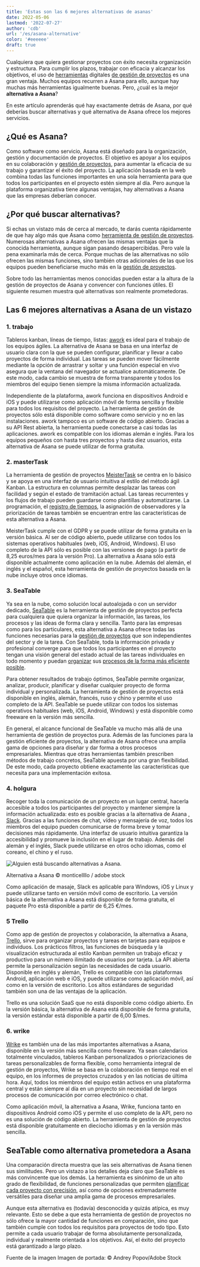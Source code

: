 ```yaml
---
title: 'Estas son las 6 mejores alternativas de asanas'
date: 2022-05-06
lastmod: '2022-07-27'
author: 'cdb'
url: '/es/asana-alternative'
color: '#eeeeee'
draft: true
---
```


Cualquiera que quiera gestionar proyectos con éxito necesita organización y estructura. Para cumplir los plazos, trabajar con eficacia y alcanzar los objetivos, el uso de [herramientas](https://seatable.io/es/projekt-management-tool/) digitales [de gestión de proyectos](https://seatable.io/es/projekt-management-tool/) es una gran ventaja. Muchos equipos recurren a Asana para ello, aunque hay muchas más herramientas igualmente buenas. Pero, ¿cuál es la mejor **alternativa a Asana**?

En este artículo aprenderás qué hay exactamente detrás de Asana, por qué deberías buscar alternativas y qué alternativa de Asana ofrece los mejores servicios.

## ¿Qué es Asana?

Como software como servicio, Asana está diseñado para la organización, gestión y documentación de proyectos. El objetivo es apoyar a los equipos en su colaboración y [gestión de proyectos](https://seatable.io/es/projektmanagement-methoden-im-ueberblick/), para aumentar la eficacia de su trabajo y garantizar el éxito del proyecto. La aplicación basada en la web combina todas las funciones importantes en una sola herramienta para que todos los participantes en el proyecto estén siempre al día. Pero aunque la plataforma organizativa tiene algunas ventajas, hay alternativas a Asana que las empresas deberían conocer.

## ¿Por qué buscar alternativas?

Si echas un vistazo más de cerca al mercado, te darás cuenta rápidamente de que hay algo más que Asana como [herramienta de gestión de proyectos](https://seatable.io/es/projekt-management-tool/). Numerosas alternativas a Asana ofrecen las mismas ventajas que la conocida herramienta, aunque sigan pasando desapercibidas. Pero vale la pena examinarla más de cerca. Porque muchas de las alternativas no sólo ofrecen las mismas funciones, sino también otras adicionales de las que los equipos pueden beneficiarse mucho más en la [gestión de proyectos](https://seatable.io/es/projektmanagement/).

Sobre todo las herramientas menos conocidas pueden estar a la altura de la gestión de proyectos de Asana y convencer con funciones útiles. El siguiente resumen muestra qué alternativas son realmente prometedoras.

## Las 6 mejores alternativas a Asana de un vistazo

### 1\. trabajo

Tableros kanban, líneas de tiempo, listas: [awork](https://www.awork.io/) es ideal para el trabajo de los equipos ágiles. La alternativa de Asana se basa en una interfaz de usuario clara con la que se pueden configurar, planificar y llevar a cabo proyectos de forma individual. Las tareas se pueden mover fácilmente mediante la opción de arrastrar y soltar y una función especial en vivo asegura que la ventana del navegador se actualice automáticamente. De este modo, cada cambio se muestra de forma transparente y todos los miembros del equipo tienen siempre la misma información actualizada.

Independiente de la plataforma, awork funciona en dispositivos Android e iOS y puede utilizarse como aplicación móvil de forma sencilla y flexible para todos los requisitos del proyecto. La herramienta de gestión de proyectos sólo está disponible como software como servicio y no en las instalaciones. awork tampoco es un software de código abierto. Gracias a su API Rest abierta, la herramienta puede conectarse a casi todas las aplicaciones. awork es compatible con los idiomas alemán e inglés. Para los equipos pequeños con hasta tres proyectos y hasta diez usuarios, esta alternativa de Asana se puede utilizar de forma gratuita.

### 2\. masterTask

La herramienta de gestión de proyectos [MeisterTask](https://www.meistertask.com/de) se centra en lo básico y se apoya en una interfaz de usuario intuitiva al estilo del método ágil Kanban. La estructura en columnas permite desplazar las tareas con facilidad y según el estado de tramitación actual. Las tareas recurrentes y los flujos de trabajo pueden guardarse como plantillas y automatizarse. La programación, el [registro de tiempos](https://seatable.io/es/arbeitszeiterfassung-in-excel/), la asignación de observadores y la priorización de tareas también se encuentran entre las características de esta alternativa a Asana.

MeisterTask cumple con el GDPR y se puede utilizar de forma gratuita en la versión básica. Al ser de código abierto, puede utilizarse con todos los sistemas operativos habituales (web, iOS, Android, Windows). El uso completo de la API sólo es posible con las versiones de pago (a partir de 8,25 euros/mes para la versión Pro). La alternativa a Asana sólo está disponible actualmente como aplicación en la nube. Además del alemán, el inglés y el español, esta herramienta de gestión de proyectos basada en la nube incluye otros once idiomas.

### 3\. SeaTable

Ya sea en la nube, como solución local autoalojada o con un servidor dedicado, [SeaTable](https://seatable.io/es/) es la herramienta de gestión de proyectos perfecta para cualquiera que quiera organizar la información, las tareas, los procesos y las ideas de forma clara y sencilla. Tanto para las empresas como para los particulares, esta alternativa a Asana ofrece todas las funciones necesarias para la [gestión de proyectos](https://seatable.io/es/projektmanagement-methoden-im-ueberblick/) que son independientes del sector y de la tarea. Con SeaTable, toda la información privada y profesional converge para que todos los participantes en el proyecto tengan una visión general del estado actual de las tareas individuales en todo momento y puedan [organizar](https://seatable.io/es/vorlagen-projektplanung/) sus [procesos de la forma más eficiente posible](https://seatable.io/es/vorlagen-projektplanung/).

Para obtener resultados de trabajo óptimos, SeaTable permite organizar, analizar, producir, planificar y diseñar cualquier proyecto de forma individual y personalizada. La herramienta de gestión de proyectos está disponible en inglés, alemán, francés, ruso y chino y permite el uso completo de la API. SeaTable se puede utilizar con todos los sistemas operativos habituales (web, iOS, Android, Windows) y está disponible como freeware en la versión más sencilla.

En general, el alcance funcional de SeaTable va mucho más allá de una herramienta de gestión de proyectos pura. Además de las funciones para la gestión eficiente de proyectos, la alternativa de Asana ofrece una amplia gama de opciones para diseñar y dar forma a otros procesos empresariales. Mientras que otras herramientas también prescriben métodos de trabajo concretos, SeaTable apuesta por una gran flexibilidad. De este modo, cada proyecto obtiene exactamente las características que necesita para una implementación exitosa.

### 4\. holgura

Recoger toda la comunicación de un proyecto en un lugar central, hacerla accesible a todos los participantes del proyecto y mantener siempre la información actualizada: esto es posible gracias a la alternativa de Asana [, Slack](https://slack.com/intl/de-de/). Gracias a las funciones de chat, vídeo y mensajería de voz, todos los miembros del equipo pueden comunicarse de forma breve y tomar decisiones más rápidamente. Una interfaz de usuario intuitiva garantiza la accesibilidad y promueve la inclusión en el lugar de trabajo. Además del alemán y el inglés, Slack puede utilizarse en otros ocho idiomas, como el coreano, el chino y el ruso.

![Alguien está buscando alternativas a Asana.](https://seatable.io/wp-content/uploads/2022/05/Asana-Alternative_AdobeStock_391018024_bearbeitet-711x474.jpg)

Alternativa a Asana © monticellllo / adobe stock

Como aplicación de masaje, Slack es aplicable para Windows, iOS y Linux y puede utilizarse tanto en versión móvil como de escritorio. La versión básica de la alternativa a Asana está disponible de forma gratuita, el paquete Pro está disponible a partir de 6,25 €/mes.

### 5 Trello

Como app de gestión de proyectos y colaboración, la alternativa a Asana, [Trello](https://trello.com/de), sirve para organizar proyectos y tareas en tarjetas para equipos e individuos. Los prácticos filtros, las funciones de búsqueda y la visualización estructurada al estilo Kanban permiten un trabajo eficaz y productivo para un número ilimitado de usuarios por tarjeta. La API abierta permite la personalización según las necesidades de cada usuario. Disponible en inglés y alemán, Trello es compatible con las plataformas Android, aplicación web e iOS, y puede utilizarse como aplicación móvil, así como en la versión de escritorio. Los altos estándares de seguridad también son una de las ventajas de la aplicación.

Trello es una solución SaaS que no está disponible como código abierto. En la versión básica, la alternativa de Asana está disponible de forma gratuita, la versión estándar está disponible a partir de 6,00 $/mes.

### 6\. wrike

[Wrike](https://www.wrike.com/de/) es también una de las más importantes alternativas a Asana, disponible en la versión más sencilla como freeware. Ya sean calendarios totalmente vinculados, tableros Kanban personalizados o priorizaciones de tareas personalizables de forma flexible, como herramienta integral de gestión de proyectos, Wrike se basa en la colaboración en tiempo real en el equipo, en los informes de proyectos cruzados y en las noticias de última hora. Aquí, todos los miembros del equipo están activos en una plataforma central y están siempre al día en un proyecto sin necesidad de largos procesos de comunicación por correo electrónico o chat.

Como aplicación móvil, la alternativa a Asana, Wrike, funciona tanto en dispositivos Android como iOS y permite el uso completo de la API, pero no es una solución de código abierto. La herramienta de gestión de proyectos está disponible gratuitamente en dieciocho idiomas y en la versión más sencilla.

## SeaTable como alternativa prometedora a Asana

Una comparación directa muestra que las seis alternativas de Asana tienen sus similitudes. Pero un vistazo a los detalles deja claro que SeaTable es más convincente que los demás. La herramienta es sinónimo de un alto grado de flexibilidad, de funciones personalizadas que permiten [planificar cada proyecto con precisión](https://seatable.io/es/vorlagen/), así como de opciones extremadamente versátiles para diseñar una amplia gama de procesos empresariales.

Aunque esta alternativa es (todavía) desconocida y quizás atípica, es muy relevante. Esto se debe a que esta herramienta de gestión de proyectos no sólo ofrece la mayor cantidad de funciones en comparación, sino que también cumple con todos los requisitos para proyectos de todo tipo. Esto permite a cada usuario trabajar de forma absolutamente personalizada, individual y realmente orientada a los objetivos. Así, el éxito del proyecto está garantizado a largo plazo.

Fuente de la imagen Imagen de portada: © Andrey Popov/Adobe Stock
